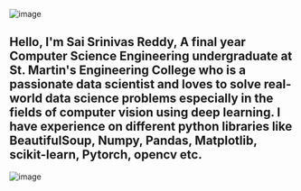 ![image](https://user-images.githubusercontent.com/43592400/82483268-c1f5d500-9af5-11ea-86ab-f6bef345d271.jpg)  
## Hello, I'm Sai Srinivas Reddy, A final year Computer Science Engineering undergraduate at St. Martin's Engineering College who is a passionate data scientist and loves to solve real-world data science problems especially in the fields of computer vision using deep learning. I have experience on different python libraries like BeautifulSoup, Numpy, Pandas, Matplotlib, scikit-learn, Pytorch, opencv etc. 
![image](https://user-images.githubusercontent.com/43592400/82485471-1b133800-9af9-11ea-977a-286cf7a5c661.jpg)
